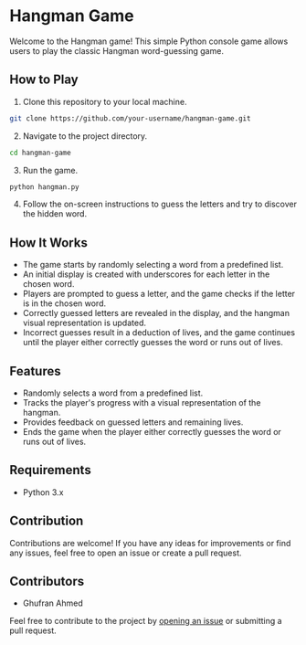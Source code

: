 # Hangman Game

Welcome to the Hangman game! This simple Python console game allows users to play the classic Hangman word-guessing game.

## How to Play

1. Clone this repository to your local machine.

```bash
git clone https://github.com/your-username/hangman-game.git
```

2. Navigate to the project directory.

```bash
cd hangman-game
```

3. Run the game.

```bash
python hangman.py
```

4. Follow the on-screen instructions to guess the letters and try to discover the hidden word.

## How It Works

- The game starts by randomly selecting a word from a predefined list.
- An initial display is created with underscores for each letter in the chosen word.
- Players are prompted to guess a letter, and the game checks if the letter is in the chosen word.
- Correctly guessed letters are revealed in the display, and the hangman visual representation is updated.
- Incorrect guesses result in a deduction of lives, and the game continues until the player either correctly guesses the word or runs out of lives.

## Features

- Randomly selects a word from a predefined list.
- Tracks the player's progress with a visual representation of the hangman.
- Provides feedback on guessed letters and remaining lives.
- Ends the game when the player either correctly guesses the word or runs out of lives.

## Requirements

- Python 3.x

## Contribution

Contributions are welcome! If you have any ideas for improvements or find any issues, feel free to open an issue or create a pull request.

## Contributors

- Ghufran Ahmed

Feel free to contribute to the project by [opening an issue](https://github.com/Parfowhat/Plus-W_UOK-Data-Science-/issues) or submitting a pull request.
